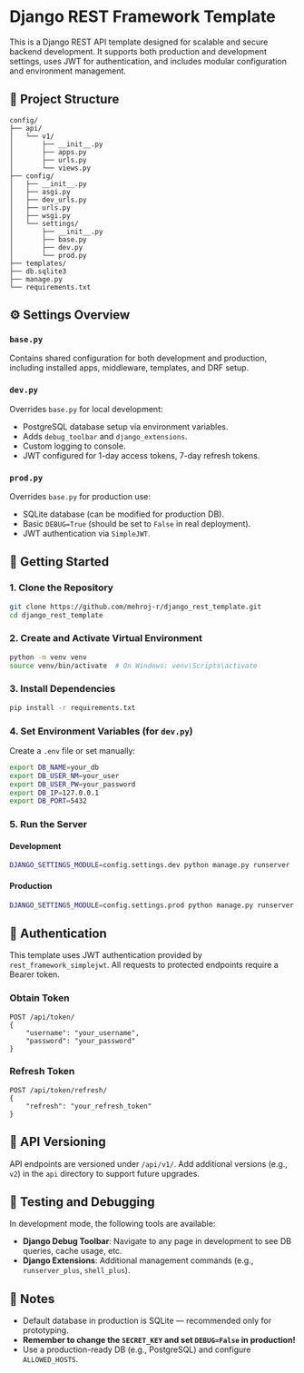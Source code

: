 # Django REST Framework Template

This is a Django REST API template designed for scalable and secure backend development. It supports both production and development settings, uses JWT for authentication, and includes modular configuration and environment management.

## 🔧 Project Structure

```
config/
├── api/
│   └── v1/
│       ├── __init__.py
│       ├── apps.py
│       ├── urls.py
│       └── views.py
├── config/
│   ├── __init__.py
│   ├── asgi.py
│   ├── dev_urls.py
│   ├── urls.py
│   ├── wsgi.py
│   └── settings/
│       ├── __init__.py
│       ├── base.py
│       ├── dev.py
│       └── prod.py
├── templates/
├── db.sqlite3
├── manage.py
└── requirements.txt
```

## ⚙️ Settings Overview

### `base.py`
Contains shared configuration for both development and production, including installed apps, middleware, templates, and DRF setup.

### `dev.py`
Overrides `base.py` for local development:
- PostgreSQL database setup via environment variables.
- Adds `debug_toolbar` and `django_extensions`.
- Custom logging to console.
- JWT configured for 1-day access tokens, 7-day refresh tokens.

### `prod.py`
Overrides `base.py` for production use:
- SQLite database (can be modified for production DB).
- Basic `DEBUG=True` (should be set to `False` in real deployment).
- JWT authentication via `SimpleJWT`.

## 🚀 Getting Started

### 1. Clone the Repository
```bash
git clone https://github.com/mehroj-r/django_rest_template.git
cd django_rest_template
```

### 2. Create and Activate Virtual Environment
```bash
python -m venv venv
source venv/bin/activate  # On Windows: venv\Scripts\activate
```

### 3. Install Dependencies
```bash
pip install -r requirements.txt
```

### 4. Set Environment Variables (for `dev.py`)
Create a `.env` file or set manually:
```bash
export DB_NAME=your_db
export DB_USER_NM=your_user
export DB_USER_PW=your_password
export DB_IP=127.0.0.1
export DB_PORT=5432
```

### 5. Run the Server

#### Development
```bash
DJANGO_SETTINGS_MODULE=config.settings.dev python manage.py runserver
```

#### Production
```bash
DJANGO_SETTINGS_MODULE=config.settings.prod python manage.py runserver
```

## 🔐 Authentication

This template uses JWT authentication provided by `rest_framework_simplejwt`. All requests to protected endpoints require a Bearer token.

### Obtain Token
```http
POST /api/token/
{
    "username": "your_username",
    "password": "your_password"
}
```

### Refresh Token
```http
POST /api/token/refresh/
{
    "refresh": "your_refresh_token"
}
```

## 📁 API Versioning

API endpoints are versioned under `/api/v1/`. Add additional versions (e.g., `v2`) in the `api` directory to support future upgrades.

## 🧪 Testing and Debugging

In development mode, the following tools are available:
- **Django Debug Toolbar**: Navigate to any page in development to see DB queries, cache usage, etc.
- **Django Extensions**: Additional management commands (e.g., `runserver_plus`, `shell_plus`).

## 📝 Notes

- Default database in production is SQLite — recommended only for prototyping.
- **Remember to change the `SECRET_KEY` and set `DEBUG=False` in production!**
- Use a production-ready DB (e.g., PostgreSQL) and configure `ALLOWED_HOSTS`.